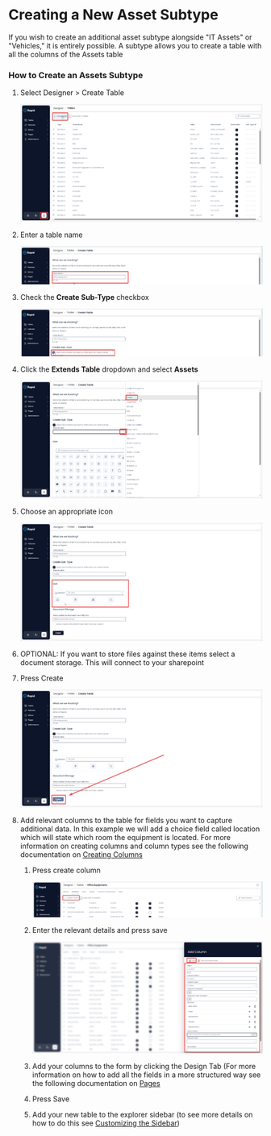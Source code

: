 # Creating a New Asset Subtype

If you wish to create an additional asset subtype alongside "IT Assets" or "Vehicles," it is entirely possible. A subtype allows you to create a table with all the columns of the Assets table

### How to Create an Assets Subtype

1. Select Designer &gt; Create Table  

    ![image-1702445850673.png](./downloaded_image_1705285237147.png)

2. Enter a table name  

    ![image-1702445929554.png](./downloaded_image_1705285238164.png)

3. Check the **Create Sub-Type** checkbox  

    ![image-1702445975205.png](./downloaded_image_1705285239185.png)

4. Click the **Extends Table** dropdown and select **Assets**

    ![image-1702446027491.png](./downloaded_image_1705285240207.png)

5. Choose an appropriate icon  

    ![image-1702446091533.png](./downloaded_image_1705285241226.png)

6. OPTIONAL: If you want to store files against these items select a document storage. This will connect to your sharepoint
7. Press Create 

    ![image-1702446158934.png](./downloaded_image_1705285242242.png)

8. Add relevant columns to the table for fields you want to capture additional data. In this example we will add a choice field called location which will state which room the equipment is located. For more information on creating columns and column types see the following documentation on [Creating Columns](/docs/Rapid/4-Keyper%20Manual/2-Designer/1-Tables/5-Table%20Configuration%20Guides/how-to-add-columns-to-a-data-table/how-to-add-columns-to-a-data-table.md)

    1. Press create column 

        ![image-1702446301740.png](./downloaded_image_1705285243259.png)

    2. Enter the relevant details and press save  

        ![image-1702446354964.png](./downloaded_image_1705285244284.png)

    3. Add your columns to the form by clicking the Design Tab (For more information on how to add all the fields in a more structured way see the following documentation on [Pages](/docs/Rapid/4-Keyper%20Manual/2-Designer/2-Pages/1-all-about-pages-in-designer.md)

    4. Press Save
    
    5. Add your new table to the explorer sidebar (to see more details on how to do this see [Customizing the Sidebar](/docs/Rapid/4-Keyper%20Manual/2-Designer/3-Menus/1-Setting%20up%20your%20sidebar/1-Setting%20up%20your%20sidebar.md))